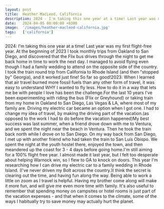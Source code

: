 ```yaml
---
layout: post
title:  Heather MacLeod, California
description: 2024 - I'm taking this one year at a time! Last year was my first flight-free year. At the beginning of 2023 I took monthly trips from Oakland to San D...
date:   2024-04-05 00:00:00 +0300
image:  '/images/heather-macleod-california.jpg'
tags:   ['california']
---
```

2024: I'm taking this one year at a time! Last year was my first flight-free year. At the beginning of 2023 I took monthly trips from Oakland to San Diego, and discovered that the Flix bus drives through the night to get me back home in time to work the next day. I managed to avoid flying even though I had a family wedding to attend on the opposite side of the country. I took the train round trip from California to Rhode Island (and then "stopped by" Georgia), and it worked just fine! So far so good!2023: When I learned that air travel burned more fossil fuels than any other form of travel, it was easy to understand WHY I wanted to fly less. How to do it in a way that lets me be with people I love has been the challenge.For the last 10 years I've been experimenting with riding the bus (Flix or Greyhound) or taking train from my home in Oakland to San Diego, Las Vegas & LA, where most of my family are. Driving my electric car became an option when I got one. I had to change my idea of travel, by making the driving part of the vacation.(as opposed to the work I had to do before the vacation happened)My best success was last summer, when a friend drove down with me to Ventura, and we spent the night near the beach in Ventura. Then he took the train back north while I drove on to San Diego. On my way back from San Diego, I met up with another friend who had taken the train to San Luis Obispo. We spent the night at the youth hostel there, enjoyed the town, and then meandered up the coast for 3 - 4 days before going home.I'm still aiming for a 100% flight free year. I almost made it last year, but I felt too desperate about helping Warnock win, so I flew to GA to knock on doors. This year I'm researching how I can drive my electric car to a family wedding in Rhode Island. (I've never driven my Bolt across the country.)I think the secret is clearing out the time, and having fun along the way. Being able to work a little on zoom as I travel is helpful. Having my brother come along will make it more fun, and will give me even more time with family. It's also useful to remember that spending money on campsites or hotel rooms is just part of the vacation expenses - and that when it comes to the climate, some of the ways I habitually try to save money may actually hurt the planet.

